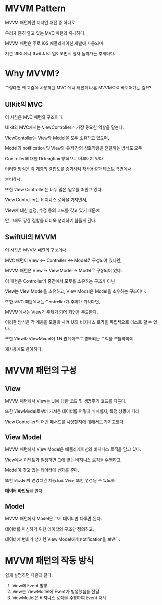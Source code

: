 
# MVVM Pattern

MVVM 패턴이란 디자인 패턴 중 하나로

우리가 흔히 알고 있는 MVC 패턴과 유사하다.

MVVM 패턴은 주로 iOS 애플리케이션 개발에 사용되며,

기존 UIKit에서 SwiftUI로 넘어오면서 점차 늘어가는 추세이다.

# Why MVVM?

그렇다면 왜 기존에 사용하던 MVC 에서 새롭게 나온 MVVM으로 바뀌어가는 걸까?

## UIKit의 MVC




이 사진은 MVC 패턴의 구조이다.

UIkit의 MVC에서는 ViewController가 가장 중요한 역할을 맡는다.

ViewContoller는 View와 Model을 모두 소유하고 있으며,

Model의 notification 및 View와 유저 간의 상호작용을 전달하는 방식도 모두

Controller에 대한 Deleagtion 방식으로 이루어져 있다.

이러한 방식은 각 계층의 결합도를 증가시켜 재사용성과 테스트 측면에서

불리하다.

또한 View Controller는 너무 많은 임무를 떠안고 있다.

View Controller는 비지니스 로직을 가지면서, 

View에 대한 설정, 수정 등의 코드를 갖고 있기 때문에

안 그래도 강한 결합을 더더욱 분리하기 힘들게 된다.

## SwiftUI의 MVVM



이 사진은 MVVM 패턴의 구조이다.

MVC 패턴이 View <-> Controller <-> Model로 구성되어 있다면,

MVVM 패턴은 View -> View Model -> Model로 구성되어 있다.

이 패턴은 Controller가 중간에서 모두를 소유하는 구조가 아닌

View는 View Model을 소유하고, View Model은 Model을 소유하는 구조이다.

또한 MVC 패턴에서는 Controller가 주체가 되었다면,

MVVM에서는 View가 주체가 되어 화면을 주도한다.

이러한 방식은 각 계층을 모듈화 시켜 UI와 비지니스 로직을 독립적으로 테스트 할 수 있다.

또한 View와 ViewModel이 1:N 관계이므로 중복되는 로직을 모듈화하여

재사용에도 용이하다.

# MVVM 패턴의 구성

## View

MVVM 패턴에서 View는 UI에 대한 코드 및 생명주기 코드를 다룬다.

또한 ViewModel로부터 가져온 데이터를 어떻게 배치할지, 특정 상황에 따라

View Controller의 어떤 메서드를 사용할지에 대해서도 가지고있다.


## View Model

MVVM 패턴에서 View Model은 애플리케이션의 비지니스 로직을 담고 있다.

View에서 이벤트가 발생하면 그에 맞는 비지니스 로직을 수행하고,

Model이 갖고 있는 데이터에 변화를 준다.

또한 Model이 변경되면 자동으로 View 또한 변경될 수 있도록

<strong>데이터 바인딩</strong>을 한다.

## Model

MVVM 패턴에서 Model은 그저 데이터만 다루면 된다.

데이터를 파싱하기 위한 데이터의 구조만 정의하고,

데이터에 변화가 생기면 View Model에게 notification을 보낸다.


# MVVM 패턴의 작동 방식

쉽게 설명하면 다음과 같다.

1.  View에 Event 발생
2.  View는 ViewModel에 Event가 발생했음을 전달
3. ViewModel은 비지니스 로직을 수행하여 Event 처리